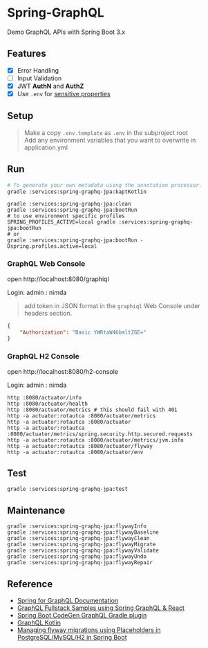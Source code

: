 # Spring-GraphQL

Demo GraphQL APIs with Spring Boot 3.x

## Features 
- [x] Error Handling
- [ ] Input Validation 
- [x] JWT **AuthN** and **AuthZ**
- [x] Use `.env` for [sensitive properties](https://stackoverflow.com/questions/58549361/using-dotenv-files-with-spring-boot)

## Setup

> Make a copy `.env.template` as `.env` in the subproject root  
> Add any environment variables that you want to overwrite in application.yml

## Run

```bash
# To generate your own metadata using the annotation processor.
gradle :services:spring-graphq-jpa:kaptKotlin
```

```shell
gradle :services:spring-graphq-jpa:clean
gradle :services:spring-graphq-jpa:bootRun
# to use environment specific profiles
SPRING_PROFILES_ACTIVE=local gradle :services:spring-graphq-jpa:bootRun
# or
gradle :services:spring-graphq-jpa:bootRun -Dspring.profiles.active=local
```

### GraphQL Web Console
open http://localhost:8080/graphiql

Login: admin : nimda

> add token in JSON format in the `graphiql` Web Console under headers section.
```json
{
    "Authorization": "Basic YWRtaW46bmltZGE="
}
```

### GraphQL H2 Console

open http://localhost:8080/h2-console

Login: admin : nimda

```shell
http :8080/actuator/info
http :8080/actuator/health
http :8080/actuator/metrics # this should fail with 401
http -a actuator:rotautca :8080/actuator/metrics
http -a actuator:rotautca :8080/actuator
http -a actuator:rotautca :8080/actuator/metrics/spring.security.http.secured.requests
http -a actuator:rotautca :8080/actuator/metrics/jvm.info
http -a actuator:rotautca :8080/actuator/flyway
http -a actuator:rotautca :8080/actuator/env
```

## Test

```shell
gradle :services:spring-graphq-jpa:test
```

## Maintenance

```shell
gradle :services:spring-graphq-jpa:flywayInfo
gradle :services:spring-graphq-jpa:flywayBaseline
gradle :services:spring-graphq-jpa:flywayClean
gradle :services:spring-graphq-jpa:flywayMigrate
gradle :services:spring-graphq-jpa:flywayValidate
gradle :services:spring-graphq-jpa:flywayUndo
gradle :services:spring-graphq-jpa:flywayRepair
```


## Reference 

- [Spring for GraphQL Documentation](https://docs.spring.io/spring-graphql/docs/current/reference/html/#overview) 
- [GraphQL Fullstack Samples using Spring GraphQL & React](https://github.com/susimsek/spring-graphql-samples)
- [Spring Boot CodeGen GraphQL Gradle plugin](https://github.com/graphql-java-generator/graphql-maven-plugin-project/wiki/client_spring)
- [GraphQL Kotlin](https://opensource.expediagroup.com/graphql-kotlin/docs)
- [Managing flyway migrations using Placeholders in PostgreSQL/MySQL/H2 in Spring Boot](https://medium.com/@justdpk/managing-multiple-flyway-migrations-in-postgresql-mysql-h2-in-spring-boot-e790f07547b3)
